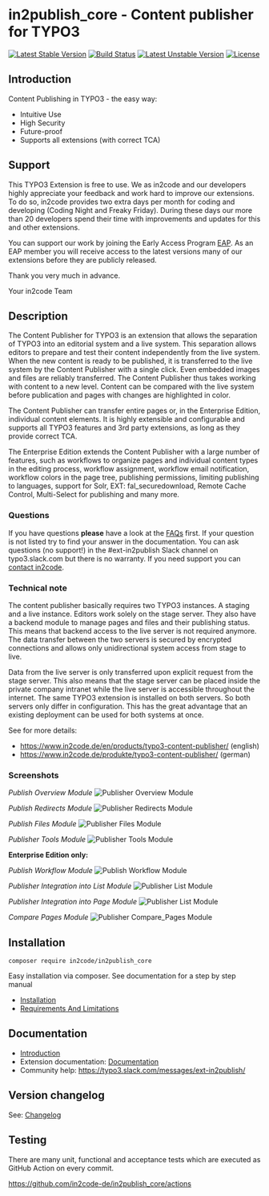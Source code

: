 # in2publish_core - Content publisher for TYPO3

[![Latest Stable Version](https://poser.pugx.org/in2code/in2publish_core/v/stable)](https://packagist.org/packages/in2code/in2publish_core)
[![Build Status](https://travis-ci.org/in2code-de/in2publish_core.svg?branch=master)](https://travis-ci.org/in2code-de/in2publish_core)
[![Latest Unstable Version](https://poser.pugx.org/in2code/in2publish_core/v/unstable)](https://packagist.org/packages/in2code/in2publish_core)
[![License](https://poser.pugx.org/in2code/in2publish_core/license)](https://packagist.org/packages/in2code/in2publish_core)

## Introduction

Content Publishing in TYPO3 - the easy way:

* Intuitive Use
* High Security
* Future-proof
* Supports all extensions (with correct TCA)

## Support

This TYPO3 Extension is free to use. We as in2code and our developers highly appreciate your feedback and work hard to
improve our extensions. To do so, in2code provides two extra days per month for coding and developing (Coding Night and
Freaky Friday). During these days our more than 20 developers spend their time with improvements and updates for this
and other extensions.

You can support our work by joining the Early Access Program [EAP](https://www.in2code.de/agentur/typo3-extensions/early-access-programm/).
As an EAP member you will receive access to the latest versions many of our extensions before they are publicly released.

Thank you very much in advance.

Your in2code Team

## Description

The Content Publisher for TYPO3 is an extension that allows the separation of TYPO3 into an editorial system and a live
system. This separation allows editors to prepare and test their content independently from the live system. When the
new content is ready to be published, it is transferred to the live system by the Content Publisher with a single click.
Even embedded images and files are reliably transferred. The Content Publisher thus takes working with content to a new
level. Content can be compared with the live system before publication and pages with changes are highlighted in color.

The Content Publisher can transfer entire pages or, in the Enterprise Edition, individual content elements. It is highly
extensible and configurable and supports all TYPO3 features and 3rd party extensions, as long as they provide correct
TCA.

The Enterprise Edition extends the Content Publisher with a large number of features, such as workflows to organize
pages and individual content types in the editing process, workflow assignment, workflow email notification, workflow
colors in the page tree, publishing permissions, limiting publishing to languages, support for Solr, EXT:
fal_securedownload, Remote Cache Control, Multi-Select for publishing and many more.

### Questions

If you have questions **please** have a look at the [FAQs](Documentation/FAQ.md) first. If your question is not listed
try to find your answer in the documentation. You can ask questions (no support!) in the #ext-in2publish Slack channel
on typo3.slack.com but there is no warranty. If you need support you can [contact in2code](https://www.in2code.de/en/).

### Technical note

The content publisher basically requires two TYPO3 instances. A staging and a live instance. Editors work solely on the
stage server. They also have a backend module to manage pages and files and their publishing status. This means that
backend access to the live server is not required anymore. The data transfer between the two servers is secured by
encrypted connections and allows only unidirectional system access from stage to live.

Data from the live server is only transferred upon explicit request from the stage server. This also means that the
stage server can be placed inside the private company intranet while the live server is accessible throughout the
internet. The same TYPO3 extension is installed on both servers. So both servers only differ in configuration. This has
the great advantage that an existing deployment can be used for both systems at once.

See for more details:

* https://www.in2code.de/en/products/typo3-content-publisher/ (english)
* https://www.in2code.de/produkte/typo3-content-publisher/ (german)

### Screenshots

_Publish Overview Module_
![Publisher Overview Module](Documentation/_img/module_publish_overview.png)

_Publish Redirects Module_
![Publisher Redirects Module](Documentation/_img/module_publish_redirects.png)

_Publish Files Module_
![Publisher Files Module](Documentation/_img/module_publish_files.png)

_Publisher Tools Module_
![Publisher Tools Module](Documentation/_img/module_publisher_tools.png)


**Enterprise Edition only:**

_Publish Workflow Module_
![Publish Workflow Module](Documentation/_img/module_publish_workflow.png)

_Publisher Integration into List Module_
![Publisher List Module](Documentation/_img/module_list_workflow.png)

_Publisher Integration into Page Module_
![Publisher List Module](Documentation/_img/module_page_workflow.png)

_Compare Pages Module_
![Publisher Compare_Pages Module](Documentation/_img/module_compare_pages.png)



## Installation

`composer require in2code/in2publish_core`

Easy installation via composer. See documentation for a step by step manual
* [Installation](Documentation/Admins/Installation/README.md)
* [Requirements And Limitations](Documentation/RequirementsAndLimitations.md)

## Documentation

* [Introduction](Documentation/Introduction.md)
* Extension documentation: [Documentation](Documentation/README.md)
* Community help: https://typo3.slack.com/messages/ext-in2publish/

## Version changelog

See: [Changelog](CHANGELOG.md)

## Testing

There are many unit, functional and acceptance tests which are executed as GitHub Action on every commit.

https://github.com/in2code-de/in2publish_core/actions

